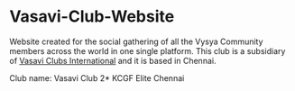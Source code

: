 # Vasavi-Club-Website

Website created for the social gathering of all the Vysya Community members across the world in one single platform. This club is a subsidiary of [Vasavi Clubs International](http://www.vasaviclubs.org/Default.aspx) and it is based in Chennai.

Club name: Vasavi Club 2* KCGF Elite Chennai
